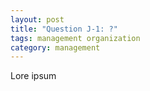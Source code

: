 ```yaml
---
layout: post
title: "Question J-1: ?"
tags: management organization
category: management
---
```


Lore ipsum
